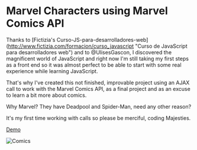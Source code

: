 # Marvel Characters using Marvel Comics API

Thanks to [Fictizia's Curso-JS-para-desarrolladores-web] (http://www.fictizia.com/formacion/curso_javascript "Curso de JavaScript para desarrolladores web") and to @UlisesGascon, I discovered the magnificent world of JavaScript and right now I'm still taking my first steps as a front end so it was almost perfect to be able to start with some real experience while learning JavaScript.

That's why I've created this not finished, improvable project using an AJAX call to work with the Marvel Comics API, as a final project and as an excuse to learn a bit more about comics.

Why Marvel? They have Deadpool and Spider-Man, need any other reason?

It's my first time working with calls so please be merciful, coding Majesties.

[Demo](http://olivercedres.com/playground/marvel/index.html "Marvel Characters using Marvel Comics API")

![Comics](https://pixabay.com/static/uploads/photo/2016/03/06/04/14/comics-1239698_960_720.jpg)